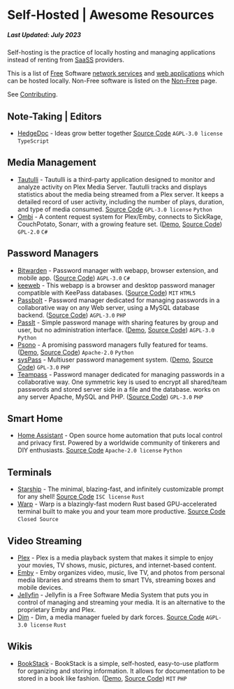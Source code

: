# Self-Hosted | Awesome Resources
##### Last Updated: July 2023
Self-hosting is the practice of locally hosting and managing applications instead of renting from [SaaSS](https://www.gnu.org/philosophy/who-does-that-server-really-serve.html) providers.

This is a list of [Free](https://en.wikipedia.org/wiki/Free_software) Software [network services](https://en.wikipedia.org/wiki/Network_service) and [web applications](https://en.wikipedia.org/wiki/Web_application) which can be hosted locally. Non-Free software is listed on the [Non-Free](non-free.md) page.

See [Contributing](.github/CONTRIBUTING.md).

<!-- BEGIN SOFTWARE LIST -->
## Note-Taking | Editors
- [HedgeDoc](https://demo.hedgedoc.org/) - Ideas grow better together [Source Code](https://github.com/hedgedoc/hedgedoc) `AGPL-3.0 license` `TypeScript`

## Media Management
- [Tautulli](https://tautulli.com/) -  Tautulli is a third-party application designed to monitor and analyze activity on Plex Media Server. Tautulli tracks and displays statistics about the media being streamed from a Plex server. It keeps a detailed record of user activity, including the number of plays, duration, and type of media consumed. [Source Code](https://github.com/Tautulli/Tautulli) `GPL-3.0 license` `Python`
- [Ombi](https://ombi.io/) - A content request system for Plex/Emby, connects to SickRage, CouchPotato, Sonarr, with a growing feature set. ([Demo](https://demo.ombi.io/), [Source Code](https://github.com/tidusjar/Ombi)) `GPL-2.0` `C#`

## Password Managers

- [Bitwarden](https://bitwarden.com/) - Password manager with webapp, browser extension, and mobile app. ([Source Code](https://github.com/bitwarden/core)) `AGPL-3.0` `C#`
- [keeweb](https://keeweb.info/) - This webapp is a browser and desktop password manager compatible with KeePass databases. ([Source Code](https://github.com/keeweb/keeweb)) `MIT` `HTML5`
- [Passbolt](https://www.passbolt.com/) - Password manager dedicated for managing passwords in a collaborative way on any Web server, using a MySQL database backend. ([Source Code](https://github.com/passbolt/passbolt_api)) `AGPL-3.0` `PHP`
- [PassIt](https://passit.io/) - Simple password manage with sharing features by group and user, but no administration interface. ([Demo](https://app.passit.io/), [Source Code](https://gitlab.com/passit)) `AGPL-3.0` `Python`
- [Psono](https://psono.com/) - A promising password managers fully featured for teams. ([Demo](https://www.psono.pw), [Source Code](https://gitlab.com/psono)) `Apache-2.0` `Python`
- [sysPass](http://www.syspass.org/) - Multiuser password management system. ([Demo](http://demo.syspass.org/), [Source Code](https://github.com/nuxsmin/sysPass)) `GPL-3.0` `PHP`
- [Teampass](http://teampass.net/) - Password manager dedicated for managing passwords in a collaborative way. One symmetric key is used to encrypt all shared/team passwords and stored server side in a file and the database. works on any server Apache, MySQL and PHP. ([Source Code](https://github.com/nilsteampassnet/TeamPass)) `GPL-3.0` `PHP`

## Smart Home
- [Home Assistant](https://www.home-assistant.io/) - Open source home automation that puts local control and privacy first. Powered by a worldwide community of tinkerers and DIY enthusiasts. [Source Code](https://github.com/home-assistant/core) `Apache-2.0 license` `Python`

## Terminals
- [Starship](https://starship.rs/guide/#%F0%9F%9A%80-installation) - The minimal, blazing-fast, and infinitely customizable prompt for any shell! [Source Code](https://github.com/starship/starship) `ISC license` `Rust`
- [Warp](https://www.warp.dev/) - Warp is a blazingly-fast modern Rust based GPU-accelerated terminal built to make you and your team more productive. [Source Code](https://github.com/warpdotdev/Warp) `Closed Source`

## Video Streaming
- [Plex](https://www.plex.tv/) - Plex is a media playback system that makes it simple to enjoy your movies, TV shows, music, pictures, and internet-based content. 
- [Emby](https://emby.media/) - Emby organizes video, music, live TV, and photos from personal media libraries and streams them to smart TVs, streaming boxes and mobile devices.
- [Jellyfin](https://jellyfin.org/) - Jellyfin is a Free Software Media System that puts you in control of managing and streaming your media. It is an alternative to the proprietary Emby and Plex.
- [Dim](https://github.com/Dusk-Labs/dim) - Dim, a media manager fueled by dark forces. [Source Code](https://github.com/Dusk-Labs/dim) `AGPL-3.0 license` `Rust`

## Wikis
- [BookStack](https://www.bookstackapp.com/) - BookStack is a simple, self-hosted, easy-to-use platform for organizing and storing information. It allows for documentation to be stored in a book like fashion. ([Demo](https://www.bookstackapp.com/#demo), [Source Code](https://github.com/ssddanbrown/BookStack)) `MIT` `PHP`


